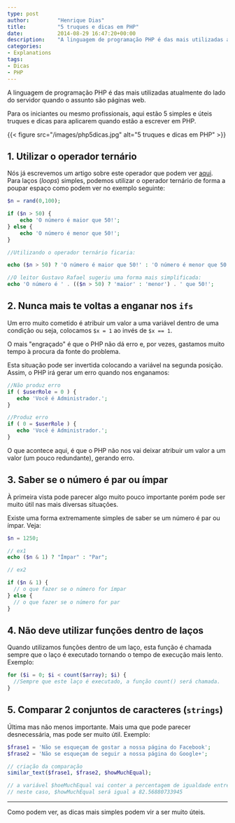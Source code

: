 ```yaml
---
type: post
author:         "Henrique Dias"
title:          "5 truques e dicas em PHP"
date:           2014-08-29 16:47:20+00:00
description:    "A linguagem de programação PHP é das mais utilizadas atualmente do lado do servidor. Hoje trazemos 5 dicas que para vos ajudar!"
categories:
- Explanations
tags:
- Dicas
- PHP
---
```


A linguagem de programação PHP é das mais utilizadas atualmente do lado do servidor quando o assunto são páginas web.

Para os iniciantes ou mesmo profissionais, aqui estão 5 simples e úteis truques e dicas para aplicarem quando estão a escrever em PHP.

{{< figure src="/images/php5dicas.jpg" alt="5 truques e dicas em PHP" >}}

## 1. Utilizar o operador ternário


Nós já escrevemos um artigo sobre este operador que podem ver [aqui](/explanations/operador-ternario/). Para laços (*loops*) simples, podemos utilizar o operador ternário de forma a poupar espaço como podem ver no exemplo seguinte:

```php
$n = rand(0,100);

if ($n > 50) {
    echo 'O número é maior que 50!';
} else {
    echo 'O número é menor que 50!';
}

//Utilizando o operador ternário ficaria:

echo ($n > 50) ? 'O número é maior que 50!' : 'O número é menor que 50!';

//O leitor Gustavo Rafael sugeriu uma forma mais simplificada:
echo 'O número é ' . (($n > 50) ? 'maior' : 'menor') . ' que 50!';
```

## 2. Nunca mais te voltas a enganar nos ```ifs```

Um erro muito cometido é atribuir um valor a uma variável dentro de uma condição ou seja, colocamos ```$x = 1``` ao invés de ```$x == 1```.

O mais "engraçado" é que o PHP não dá erro e, por vezes, gastamos muito tempo à procura da fonte do problema.

Esta situação pode ser invertida colocando a variável na segunda posição. Assim, o PHP irá gerar um erro quando nos enganamos:

```php
//Não produz erro
if ( $userRole = 0 ) {
   echo 'Você é Administrador.';
}

//Produz erro
if ( 0 = $userRole ) {
   echo 'Você é Administrador.';
}
```

O que acontece aqui, é que o PHP não nos vai deixar atribuir um valor a um valor (um pouco redundante), gerando erro.

## 3. Saber se o número é par ou ímpar

À primeira vista pode parecer algo muito pouco importante porém pode ser muito útil nas mais diversas situações.

Existe uma forma extremamente simples de saber se um número é par ou ímpar. Veja:

```php
$n = 1250;

// ex1
echo ($n & 1) ? "Ímpar" : "Par";

// ex2

if ($n & 1) {
  // o que fazer se o número for ímpar
} else {
  // o que fazer se o número for par
}
```

## 4. Não deve utilizar funções dentro de laços

Quando utilizamos funções dentro de um laço, esta função é chamada sempre que o laço é executado tornando o tempo de execução mais lento. Exemplo:

```php
for ($i = 0; $i < count($array); $i) {
  //Sempre que este laço é executado, a função count() será chamada.
}
```

## 5. Comparar 2 conjuntos de caracteres (```strings```)


Última mas não menos importante. Mais uma que pode parecer desnecessária, mas pode ser muito útil. Exemplo:

```php
$frase1 = 'Não se esqueçam de gostar a nossa página do Facebook';
$frase2 = 'Não se esqueçam de seguir a nossa página do Google+';

// criação da comparação
similar_text($frase1, $frase2, $howMuchEqual);

// a variável $hoeMuchEqual vai conter a percentagem de igualdade entre as duas frases.
// neste caso, $howMuchEqual será igual a 82.56880733945
```

* * *

Como podem ver, as dicas mais simples podem vir a ser muito úteis.
